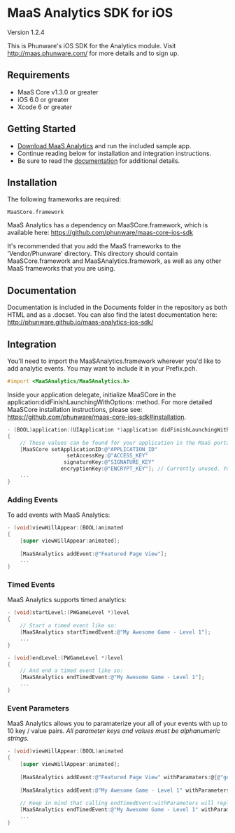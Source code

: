 MaaS Analytics SDK for iOS
================

Version 1.2.4

This is Phunware's iOS SDK for the Analytics module. Visit http://maas.phunware.com/ for more details and to sign up.


Requirements
------------

- MaaS Core v1.3.0 or greater
- iOS 6.0 or greater
- Xcode 6 or greater



Getting Started
---------------

- [Download MaaS Analytics](https://github.com/phunware/maas-analytics-ios-sdk/archive/master.zip) and run the included sample app.
- Continue reading below for installation and integration instructions.
- Be sure to read the [documentation](http://phunware.github.io/maas-analytics-ios-sdk/) for additional details.



Installation
------------

The following frameworks are required:
````
MaaSCore.framework
````

MaaS Analytics has a dependency on MaaSCore.framework, which is available here: https://github.com/phunware/maas-core-ios-sdk

It's recommended that you add the MaaS frameworks to the 'Vendor/Phunware' directory. This directory should contain MaaSCore.framework and MaaSAnalytics.framework, as well as any other MaaS frameworks that you are using.



Documentation
------------

Documentation is included in the Documents folder in the repository as both HTML and as a .docset. You can also find the latest documentation here: http://phunware.github.io/maas-analytics-ios-sdk/



Integration
-----------

You'll need to import the MaaSAnalytics.framework wherever you'd like to add analytic events. You may want to include it in your Prefix.pch.

````objective-c
#import <MaaSAnalytics/MaaSAnalytics.h>
````

Inside your application delegate, initialize MaaSCore in the application:didFinishLaunchingWithOptions: method. For more detailed MaaSCore installation instructions, please see: https://github.com/phunware/maas-core-ios-sdk#installation.

````objective-c
- (BOOL)application:(UIApplication *)application didFinishLaunchingWithOptions:(NSDictionary *)launchOptions
{
    // These values can be found for your application in the MaaS portal:
    [MaaSCore setApplicationID:@"APPLICATION_ID"
    			   setAccessKey:@"ACCESS_KEY"
                  signatureKey:@"SIGNATURE_KEY"
                 encryptionKey:@"ENCRYPT_KEY"]; // Currently unused. You can place any NSString value here.
    ...
}
````

### Adding Events

To add events with MaaS Analytics:
````objective-c
- (void)viewWillAppear:(BOOL)animated
{
	[super viewWillAppear:animated];
	
	[MaaSAnalytics addEvent:@"Featured Page View"];
	...
}
````

### Timed Events

MaaS Analytics supports timed analytics:
````objective-c
- (void)startLevel:(PWGameLevel *)level
{	
	// Start a timed event like so:
	[MaaSAnalytics startTimedEvent:@"My Awesome Game - Level 1"];
	...
}

- (void)endLevel:(PWGameLevel *)level
{	
	// And end a timed event like so:
	[MaaSAnalytics endTimedEvent:@"My Awesome Game - Level 1"];
	...
}
````

### Event Parameters

MaaS Analytics allows you to paramaterize your all of your events with up to 10 key / value pairs. *All parameter keys and values must be alphanumeric strings.*

````objective-c
- (void)viewWillAppear:(BOOL)animated
{
	[super viewWillAppear:animated];
	
	[MaaSAnalytics addEvent:@"Featured Page View" withParamaters:@{@"gender" : @"male"}];
	
	[MaaSAnalytics addEvent:@"My Awesome Game - Level 1" withParameters:@{@"difficulty" : @"easy"}];
	
	// Keep in mind that calling endTimedEvent:withParameters will replace any parameters that you specified in startTimedEvent:withParameters.
	[MaaSAnalytics endTimedEvent:@"My Awesome Game - Level 1" withParameters:@{@"difficulty" : @"easy", @"attempts" : @"5"}];
	...
}
````
